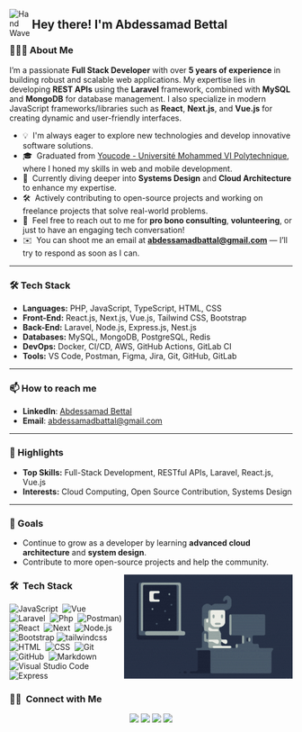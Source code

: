 <img src="./assets/Hand%20Wave.gif" alt="Hand Wave" width="40" align="left"/><h2>Hey there! I'm Abdessamad Bettal</h2>

### 👨🏻‍💻 About Me

I’m a passionate **Full Stack Developer** with over **5 years of experience** in building robust and scalable web applications. My expertise lies in developing **REST APIs** using the **Laravel** framework, combined with **MySQL** and **MongoDB** for database management. I also specialize in modern JavaScript frameworks/libraries such as **React**, **Next.js**, and **Vue.js** for creating dynamic and user-friendly interfaces.

- 💡 &nbsp;I'm always eager to explore new technologies and develop innovative software solutions.
- 🎓 &nbsp;Graduated from [Youcode - Université Mohammed VI Polytechnique](https://youcode.ma), where I honed my skills in web and mobile development.
- 🌱 &nbsp;Currently diving deeper into **Systems Design** and **Cloud Architecture** to enhance my expertise.
- 🛠️ &nbsp;Actively contributing to open-source projects and working on freelance projects that solve real-world problems.
- 💬 &nbsp;Feel free to reach out to me for **pro bono consulting**, **volunteering**, or just to have an engaging tech conversation!
- ✉️ &nbsp;You can shoot me an email at **[abdessamadbattal@gmail.com](mailto:abdessamadbattal@gmail.com)** — I’ll try to respond as soon as I can.

---

### 🛠️ Tech Stack

- **Languages:** PHP, JavaScript, TypeScript, HTML, CSS
- **Front-End:** React.js, Next.js, Vue.js, Tailwind CSS, Bootstrap
- **Back-End:** Laravel, Node.js, Express.js, Nest.js
- **Databases:** MySQL, MongoDB, PostgreSQL, Redis
- **DevOps:** Docker, CI/CD, AWS, GitHub Actions, GitLab CI
- **Tools:** VS Code, Postman, Figma, Jira, Git, GitHub, GitLab

---


### 📫 How to reach me

- **LinkedIn**: [Abdessamad Bettal](https://www.linkedin.com/in/abdessamadbettal)
- **Email**: [abdessamadbattal@gmail.com](mailto:abdessamadbattal@gmail.com)

---

### 🌟 Highlights

- **Top Skills:** Full-Stack Development, RESTful APIs, Laravel, React.js, Vue.js
- **Interests:** Cloud Computing, Open Source Contribution, Systems Design

---

### 🎯 Goals

- Continue to grow as a developer by learning **advanced cloud architecture** and **system design**.
- Contribute to more open-source projects and help the community.


<img alt="Night Coding" src="https://raw.githubusercontent.com/AVS1508/AVS1508/master/assets/Night-Coding.gif" align="right"/>

### 🛠 &nbsp;Tech Stack

![JavaScript](https://img.shields.io/badge/-JavaScript-05122A?style=flat&logo=javascript)&nbsp;
![Vue](https://img.shields.io/badge/-vuedotjs?style=flat&logo=vuedotjs&logoColor=FFA518&label=Vue.js)&nbsp;
![Laravel](https://img.shields.io/badge/-LARAVEL-05122A?style=flat-square&logo=Laravel&logoColor=A8B9CC)&nbsp;
![Php](https://img.shields.io/badge/-php?style=flat-square&logo=php&label=PHP)&nbsp;
![Postman)](https://img.shields.io/badge/-POSTMAN-05122A?style=flat&logo=POSTMAN&logoColor=276DC3)\
![React](https://img.shields.io/badge/-React-05122A?style=flat&logo=react)&nbsp;
![Next](https://img.shields.io/badge/-nextjs?style=flat-square&logo=nextdotjs&label=NextJs)&nbsp;
![Node.js](https://img.shields.io/badge/-Node.js-05122A?style=flat&logo=node.js)&nbsp;
![Bootstrap](https://img.shields.io/badge/-Bootstrap-05122A?style=flat&logo=bootstrap&logoColor=563D7C)
![tailwindcss](https://img.shields.io/badge/-tailwindcss?style=flat-square&logo=tailwindcss&label=tailwindcss)\
![HTML](https://img.shields.io/badge/-HTML-05122A?style=flat&logo=HTML5)&nbsp;
![CSS](https://img.shields.io/badge/-CSS-05122A?style=flat&logo=CSS3&logoColor=1572B6)&nbsp;
![Git](https://img.shields.io/badge/-Git-05122A?style=flat&logo=git)&nbsp;
![GitHub](https://img.shields.io/badge/-GitHub-05122A?style=flat&logo=github)&nbsp;
![Markdown](https://img.shields.io/badge/-Markdown-05122A?style=flat&logo=markdown)
![Visual Studio Code](https://img.shields.io/badge/-githubcopilot?style=flat-square&logo=githubcopilot&logoColor=007ACC&label=VsCode)&nbsp;
![Express](https://img.shields.io/badge/-Express-05122A?style=flat&logo=Express&logoColor=2C2255)


### 🤝🏻 &nbsp;Connect with Me

<p align="center">
<a href="https://www.abdessamad.me"><img src="https://img.shields.io/badge/-abdessamad.me-3423A6?style=flat&logo=Google-Chrome&logoColor=white"/></a>
<a href="https://linkedin.com/in/abdessamadbettal"><img src="https://img.shields.io/badge/Abdessamad%20Bettal-0077B5?style=flat&logo=Linkedin&logoColor=white"/></a>
<a href="mailto:abdessamadbattal@gmail.com"><img src="https://img.shields.io/badge/-abdessamadbattal@gmail.com-D14836?style=flat&logo=Gmail&logoColor=white"/></a>
<a href="https://github.com/abdessamadbettal"><img src="https://img.shields.io/badge/-Abdessamad%20Bettal-276DC3?style=flat&logo=Github&logoColor=Black"/></a>

</p>
<!-- https://simpleicons.org/ -->
